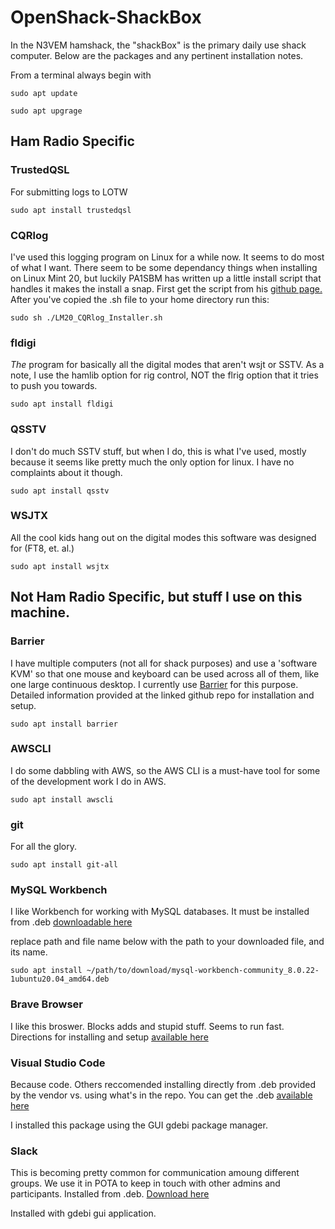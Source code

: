 # OpenShack-ShackBox

In the N3VEM hamshack, the "shackBox" is the primary daily use shack computer.  Below are the packages and any pertinent installation notes. 


From a terminal always begin with
```
sudo apt update

sudo apt upgrage
```
## Ham Radio Specific

### TrustedQSL
For submitting logs to LOTW
```
sudo apt install trustedqsl
```

### CQRlog
I've used this logging program on Linux for a while now.  It seems to do most of what I want. There seem to be some dependancy things when installing on Linux Mint 20, but luckily PA1SBM has written up a little install script that handles it makes the install a snap.  First get the script from his [github page.](https://github.com/pa1sbm/LM20_CQRlog_Installer) After you've copied the .sh file to your home directory run this:
```
sudo sh ./LM20_CQRlog_Installer.sh
```

### fldigi
*The* program for basically all the digital modes that aren't wsjt or SSTV.
As a note, I use the hamlib option for rig control, NOT the flrig option that it tries to push you towards.
```
sudo apt install fldigi
```

### QSSTV
I don't do much SSTV stuff, but when I do, this is what I've used, mostly because it seems like pretty much the only option for linux.  I have no complaints about it though.
```
sudo apt install qsstv
```

### WSJTX
All the cool kids hang out on the digital modes this software was designed for (FT8, et. al.)
```
sudo apt install wsjtx
```

## Not Ham Radio Specific, but stuff I use on this machine.

### Barrier
I have multiple computers (not all for shack purposes) and use a 'software KVM' so that one mouse and keyboard can be used across all of them, like one large continuous desktop.
I currently use [Barrier](https://github.com/debauchee/barrier) for this purpose. Detailed information provided at the linked github repo for installation and setup.
```
sudo apt install barrier
```

### AWSCLI
I do some dabbling with AWS, so the AWS CLI is a must-have tool for some of the development work I do in AWS.
```
sudo apt install awscli
```

### git
For all the glory.
```
sudo apt install git-all
```

### MySQL Workbench
I like Workbench for working with MySQL databases.  It must be installed from .deb [downloadable here](https://dev.mysql.com/downloads/workbench/)

replace path and file name below with the path to your downloaded file, and its name.
```
sudo apt install ~/path/to/download/mysql-workbench-community_8.0.22-1ubuntu20.04_amd64.deb
```

### Brave Browser
I like this broswer.  Blocks adds and stupid stuff. Seems to run fast.
Directions for installing and setup [available here](https://brave.com/linux/#linux)

### Visual Studio Code
Because code.  Others reccomended installing directly from .deb provided by the vendor vs. using what's in the repo.
You can get the .deb [available here](https://code.visualstudio.com/)

I installed this package using the GUI gdebi package manager.

### Slack
This is becoming pretty common for communication amoung different groups.  We use it in POTA to keep in touch with other admins and participants.
Installed from .deb.  [Download here](https://slack.com/downloads/linux)

Installed with gdebi gui application.
